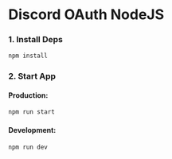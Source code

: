 # Discord OAuth NodeJS

### 1. Install Deps
```js
npm install
```

### 2. Start App
#### Production:
```js
npm run start
```
#### Development:
```js
npm run dev
```
